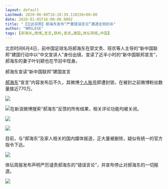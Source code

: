 ```yaml
---
layout: default
Lastmod: 2020-06-08T16:20:39.118156+00:00
date: 2020-01-05T16:00:00.000Z
title: "【立此存照】郝海东发布“严重错误言论”遭遇全网封杀"
author: "NMSLESE"
tags: [郝海东,微博,宣言,联邦,宣读,建国,体坛周报,中国]
---
```


北京时间6月4日，前中国足球名将郝海东在郭文贵、班农等人主导的“新中国联邦”建国行动中以“中文宣讲人”身份出镜，宣读了近半小时的“新中国联邦宣言”，郝海东的妻子叶钊颖也在节目中现身。

郝海东宣读“新中国联邦”建国宣言

[郝海东](https://chinadigitaltimes.net/chinese/tag/%e9%83%9d%e6%b5%b7%e4%b8%9c/)“宣言”内容发布后不久，其微博[个人账号](https://www.weibo.com/haohaidong0509)即遭封锁，在被封之前微博粉丝数量接近770万。

![](https://images.weserv.nl/?url=https%3A//chinadigitaltimes.net/chinese/files/2020/06/%E9%83%9D%E6%B5%B7%E4%B8%9C1-2-300x209.jpeg)

[![](https://images.weserv.nl/?url=https%3A//chinadigitaltimes.net/chinese/files/2020/06/%E9%83%9D%E6%B5%B7%E4%B8%9C-1.png)](https://images.weserv.nl/?url=https%3A//chinadigitaltimes.net/chinese/files/2020/06/%E9%83%9D%E6%B5%B7%E4%B8%9C-1.png)在新浪微博搜索“郝海东”反馈的所有结果，相关评论功能均被关闭。

[![](https://images.weserv.nl/?url=https%3A//chinadigitaltimes.net/chinese/files/2020/06/%E9%83%9D%E6%B5%B7%E4%B8%9C2.png)](https://images.weserv.nl/?url=https%3A//chinadigitaltimes.net/chinese/files/2020/06/%E9%83%9D%E6%B5%B7%E4%B8%9C2.png)

[![](https://images.weserv.nl/?url=https%3A//chinadigitaltimes.net/chinese/files/2020/06/%E9%83%9D%E6%B5%B7%E4%B8%9C3.png)](https://images.weserv.nl/?url=https%3A//chinadigitaltimes.net/chinese/files/2020/06/%E9%83%9D%E6%B5%B7%E4%B8%9C3.png)

目前，与“郝海东”及家人相关的国内媒体报道，正大量被删除，疑似有统一的官方指令下达。

[![](https://images.weserv.nl/?url=https%3A//chinadigitaltimes.net/chinese/files/2020/06/%E9%83%9D%E6%B5%B7%E4%B8%9C4.png)](https://images.weserv.nl/?url=https%3A//chinadigitaltimes.net/chinese/files/2020/06/%E9%83%9D%E6%B5%B7%E4%B8%9C4.png)

体坛周报发布声明严厉谴责郝海东的“错误言论”，并宣布停止对郝海东的一切报道。

[![](https://images.weserv.nl/?url=https%3A//chinadigitaltimes.net/chinese/files/2020/06/image.png)](https://images.weserv.nl/?url=https%3A//chinadigitaltimes.net/chinese/files/2020/06/image.png)

